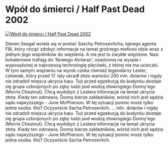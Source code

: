 Wpół do śmierci / Half Past Dead 2002 
=============
[![Wpół do śmierci / Half Past Dead 2002 ](http://vidos.pl/images/player.gif)](http://vidos.pl/wpol-do-smierci-half-past-dead-2002)

 Steven Seagal wciela się w postać Saschy Petrosevitcha, tajnego agenta FBI, który chcąć zdobyć informacje na temat groźnego mafioso idzie wraz z jednym jego wspólników do więzienia. A nie jest to zwykłe więzienie. Nasi bohaterowie trafiają do 'Nowego Alctaraz', osadzonej na wyspie i wyposażonej w najnowszą technologię placówki, z której nie ma ucieczki. W tym samym więzieniu na wyrok czeka również legendarny Lester, człowiek, który przed 17. laty ukradł złoto wartości 200 mln. dolarów i nigdy nie zdradził miejsca ukrycia łupu. Tuż przed egzekucją do budynku dostaje się grupa uzbrojonych po zęby ludzi pod wodzą złowrogiego Donny'ego (Morris Chestnut). Chcą wydobyć z Lestera informacje na temat ukrycia złota. Kiedy ten odmawia, Donny bierze zakładników, wśród nich jest sędzia sądu najwyższego - June McPherson. W tej sytuacji pomóc może tylko jedna osoba. Kto? Oczywiście Sacha Petrosevitch.   ... mln. dolarów i nigdy nie zdradził miejsca ukrycia łupu. Tuż przed egzekucją do budynku dostaje się grupa uzbrojonych po zęby ludzi pod wodzą złowrogiego Donny'ego (Morris Chestnut). Chcą wydobyć z Lestera informacje na temat ukrycia złota. Kiedy ten odmawia, Donny bierze zakładników, wśród nich jest sędzia sądu najwyższego - June McPherson. W tej sytuacji pomóc może tylko jedna osoba. Kto? Oczywiście Sacha Petrosevitch.
